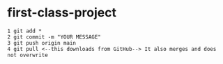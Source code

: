 # first-class-project
    1 git add *
    2 git commit -m "YOUR MESSAGE"
    3 git push origin main
    4 git pull <--this downloads from GitHub--> It also merges and does not overwrite
